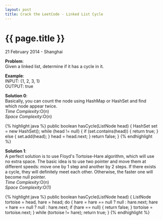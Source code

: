```yaml
---
layout: post
title: Crack the LeetCode - Linked List Cycle
---
```


{{ page.title }}
================

<p class="meta">21 February 2014 - Shanghai </p>

**Problem**:  
Given a linked list, determine if it has a cycle in it.

**Example**:  
INPUT: {1, 2, 3, 1}  
OUTPUT: true   

**Solution 0**:  
Basically, you can count the node using HashMap or HashSet and find which node appear twice.  
*Time Complexity*:O(n)  
*Space Complexity*:O(n)  

{% highlight java %}
public boolean hasCycle(ListNode head) {
    HashSet<ListNode> set = new HashSet<ListNode>();
    while (head != null) {
        if (set.contains(head)) {
            return true;
        } else {
            set.add(head);
        }
        head = head.next;
    }
    return false;
}
{% endhighlight %}

**Solution 1**:  
A perfect solution is to use Floyd's Tortoise-Hare algorithm, which will use no extra space. The basic idea is to use two pointer and move them at different speeds: move one by 1 step and another by 2 steps. If there exists a cycle, they will definitely meet each other. Otherwise, the faster one will become null pointer.  
*Time Complexity*:O(n)  
*Space Complexity*:O(1)  

{% highlight java %}
public boolean hasCycle(ListNode head) {
    ListNode tortoise = head, hare = head;
    do {
        hare = hare == null ? null : hare.next;
        hare = hare == null ? null : hare.next;
        if (hare == null) {
            return false;
        }
        tortoise = tortoise.next;
    } while (tortoise != hare);
    return true;
}
{% endhighlight %}

